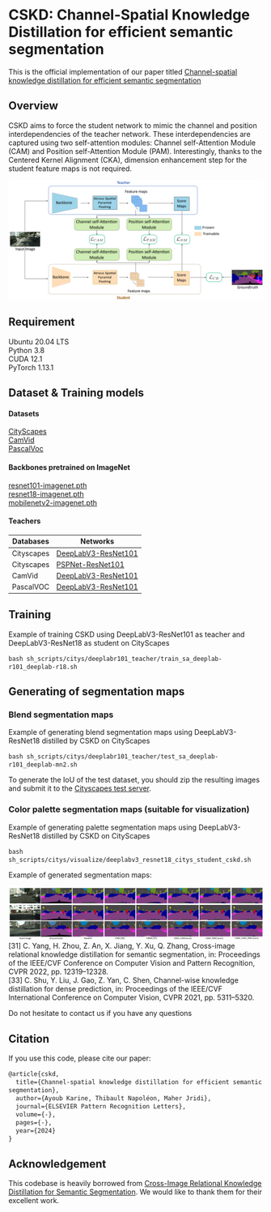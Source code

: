 # CSKD: Channel-Spatial Knowledge Distillation for efficient semantic segmentation

This is the official implementation of our paper titled [Channel-spatial knowledge distillation for efficient semantic segmentation](https://www.sciencedirect.com/journal/pattern-recognition-letters)

## Overview
CSKD aims to force the student network to mimic the channel and position interdependencies of the teacher network. These interdependencies are captured using two self-attention modules: Channel self-Attention Module (CAM) and Position self-Attention Module (PAM). Interestingly, thanks to the Centered Kernel Alignment (CKA), dimension enhancement step for the student feature maps is not required.

![flowchart](figures/CSKD.png)


## Requirement
Ubuntu 20.04 LTS \
Python 3.8 \
CUDA 12.1 \
PyTorch 1.13.1 

## Dataset & Training models

#### Datasets
[CityScapes](https://www.cityscapes-dataset.com/) \
[CamVid](https://pan.baidu.com/s/1Z0h4y1-4k0LP8OCGY_Xixw?pwd=bl12) \
[PascalVoc](https://pan.baidu.com/s/1MX2ea7rNRqbDqOKQ8E6XpQ?pwd=d2fp) 

#### Backbones pretrained on ImageNet
[resnet101-imagenet.pth](https://drive.google.com/file/d/1V8-E4wm2VMsfnNiczSIDoSM7JJBMARkP/view?usp=sharing) \
[resnet18-imagenet.pth](https://drive.google.com/file/d/1_i0n3ZePtQuh66uQIftiSwN7QAUlFb8_/view?usp=sharing) \
[mobilenetv2-imagenet.pth](https://drive.google.com/file/d/12EDZjDSCuIpxPv-dkk1vrxA7ka0b0Yjv/view?usp=sharing)  

#### Teachers
| Databases | Networks |
| -- | -- |
| Cityscapes | [DeepLabV3-ResNet101](https://drive.google.com/file/d/1zUdhYPYCDCclWU3Wo7GbbTlM8ibQ_UC1/view?usp=sharing)
| Cityscapes | [PSPNet-ResNet101](https://drive.google.com/file/d/13QjgK3ODe72gqcc8AnPhWZhCdChwePeJ/view?usp=sharing)
| CamVid | [DeepLabV3-ResNet101](https://drive.google.com/file/d/1BK8Flukoz-Mtd0e1iwFG5rLxi_ES76d2/view?usp=sharing)
| PascalVOC | [DeepLabV3-ResNet101](https://drive.google.com/file/d/1rYTaVq_ooiAI4oFOcDP8K3SpSbjURGnX/view?usp=sharing)

## Training
Example of training CSKD using DeepLabV3-ResNet101 as teacher and DeepLabV3-ResNet18 as student on CityScapes
```
bash sh_scripts/citys/deeplabr101_teacher/train_sa_deeplab-r101_deeplab-r18.sh
```

## Generating of segmentation maps
### Blend segmentation maps
Example of generating blend segmentation maps using DeepLabV3-ResNet18 distilled by CSKD on CityScapes
```
bash sh_scripts/citys/deeplabr101_teacher/test_sa_deeplab-r101_deeplab-mn2.sh
```
To generate the IoU of the test dataset, you should zip the resulting images and submit it to the [Cityscapes test server](https://www.cityscapes-dataset.com/submit/).
### Color palette segmentation maps (suitable for visualization)
Example of generating palette segmentation maps using DeepLabV3-ResNet18 distilled by CSKD on CityScapes
```
bash sh_scripts/citys/visualize/deeplabv3_resnet18_citys_student_cskd.sh 
```

Example of generated segmentation maps: 

![flowchart](figures/segmentation_results.png)
[31] C. Yang, H. Zhou, Z. An, X. Jiang, Y. Xu, Q. Zhang, Cross-image relational knowledge distillation for semantic segmentation, in: Proceedings of the IEEE/CVF Conference on Computer Vision and Pattern Recognition, CVPR 2022, pp. 12319–12328. \
[33] C. Shu, Y. Liu, J. Gao, Z. Yan, C. Shen, Channel-wise knowledge distillation for dense prediction, in: Proceedings of the IEEE/CVF International Conference on Computer Vision, CVPR 2021, pp. 5311–5320. 

Do not hesitate to contact us if you have any questions

## Citation
If you use this code, please cite our paper:

```
@article{cskd,
  title={Channel-spatial knowledge distillation for efficient semantic segmentation},
  author={Ayoub Karine, Thibault Napoléon, Maher Jridi},
  journal={ELSEVIER Pattern Recognition Letters},
  volume={-},
  pages={-},
  year={2024}
}
```

## Acknowledgement
This codebase is heavily borrowed from [Cross-Image Relational Knowledge Distillation for Semantic Segmentation](https://github.com/winycg/CIRKD/). We would like to thank them for their excellent work.
